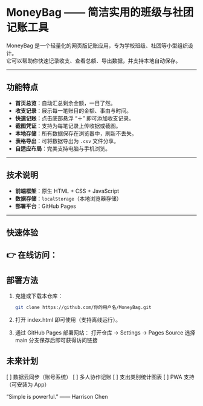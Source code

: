 # MoneyBag —— 简洁实用的班级与社团记账工具

MoneyBag 是一个轻量化的网页版记账应用，专为学校班级、社团等小型组织设计。  
它可以帮助你快速记录收支、查看总额、导出数据，并支持本地自动保存。

---

## 功能特点

- **首页总览**：自动汇总剩余金额，一目了然。  
- **收支记录**：展示每一笔账目的金额、事由与时间。  
- **快速记账**：点击底部悬浮 “＋” 即可添加收支记录。  
- **截图凭证**：支持为每笔记录上传收据或截图。  
- **本地存储**：所有数据保存在浏览器中，刷新不丢失。  
- **表格导出**：可将数据导出为 `.csv` 文件分享。  
- **自适应布局**：完美支持电脑与手机浏览。

---

## 技术说明

- **前端框架**：原生 HTML + CSS + JavaScript  
- **数据存储**：`localStorage`（本地浏览器存储）  
- **部署平台**：GitHub Pages  

---

## 快速体验

👉 在线访问：
---

## 部署方法

1. 克隆或下载本仓库：  
   ```bash
   git clone https://github.com/你的用户名/MoneyBag.git

2. 打开 index.html 即可使用（支持离线运行）。

3. 通过 GitHub Pages 部署网站：
打开仓库 → Settings → Pages Source 选择 main 分支保存后即可获得访问链接

## 未来计划

[ ] 数据云同步（账号系统）
[ ] 多人协作记账
[ ] 支出类别统计图表
[ ] PWA 支持（可安装为 App）

“Simple is powerful.”
—— Harrison Chen
